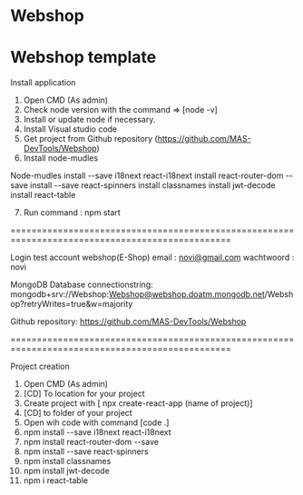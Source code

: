 # Webshop
Webshop template
================================================================================================


Install application


1.	Open CMD (As admin)
2.	Check node version with the command => [node -v]
3.	Install or update node if necessary.
4.	Install Visual studio code
5.	Get project from Github repository (https://github.com/MAS-DevTools/Webshop)
6.	Install node-mudles

Node-mudles
install --save i18next react-i18next
install react-router-dom --save
install --save react-spinners
install classnames
install jwt-decode
install react-table

7.	Run command : npm start




================================================================================================

Login test account webshop(E-Shop)
email		:	novi@gmail.com
wachtwoord	:	novi


MongoDB Database connectionstring:
mongodb+srv://Webshop:Webshop@webshop.doatm.mongodb.net/Webshop?retryWrites=true&w=majority

Github repository:
https://github.com/MAS-DevTools/Webshop


================================================================================================




Project creation
1.	Open CMD (As admin)
2.	[CD] To location for your project
3.	Create project with  [ npx create-react-app (name of project)] 
4.	[CD] to folder of your project
5.	Open wih code with command [code .]
6.	npm install --save i18next react-i18next
7.	npm install react-router-dom --save
8.	npm install --save react-spinners
9.	npm install classnames
10.	npm install jwt-decode
11.	npm i react-table
